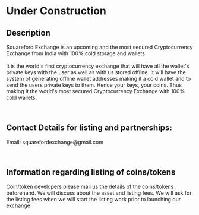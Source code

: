 <h1>Under Construction</h1>
<h2>Description</h2>
<p>Squareford Exchange is an upcoming and the most secured Cryptocurrency Exchange from India with 100% cold storage and wallets.<br><br>It is the world's first cryptocurrency exchange that will have all the wallet's private keys with the user as well as with us stored offline. It will have the system of generating offline wallet addresses making it a cold wallet and to send the users private keys to them. Hence your keys, your coins. Thus making it the world's most secured Cryptocurrency Exchange with 100% cold wallets.</p><br>
<h2>Contact Details for listing and partnerships:</h2>
<p>Email: squarefordexchange@gmail.com</p><br>
<h2>Information regarding listing of coins/tokens</h2>
<p>Coin/token developers please mail us the details of the coins/tokens beforehand. We will discuss about the asset and listing fees. We will ask for the listing fees when we will start the listing work prior to launching our exchange</p>
